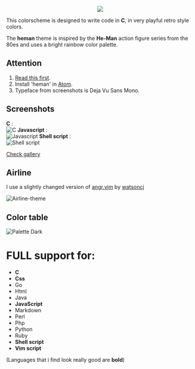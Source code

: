 <p align="center"><img src="https://i.imgur.com/ASmLjWm.png"></p>

This colorscheme is designed to write code in **C**, in very playful retro style colors.

The **heman** theme is inspired by
the **He-Man** action figure series from the 80es and uses a bright rainbow color palette.


Attention
---------
1. [Read this first](https://github.com/devnul1/heman/wiki/IMPORTANT).
2. Install 'heman' in [Atom](https://github.com/devnul1/heman/wiki/Installation/_edit#atom-installation).
2. Typeface from screenshots is Deja Vu Sans Mono.

Screenshots
-----------
**C** :  
![C](https://i.imgur.com/3v1nMJR.jpg)
**Javascript** :  
![Javascript](https://i.imgur.com/9T37voB.jpg)
**Shell script** :  
![Shell script](https://i.imgur.com/XIB0kNf.jpg)

[Check gallery](https://imgur.com/a/mRCKe)

Airline
-------
I use a slightly changed version of [angr.vim](https://github.com/devnul1/vim-airline-themes/blob/master/autoload/airline/themes/angr.vim) by [watsoncj](https://github.com/watsoncj)

![Airline-theme](https://i.imgur.com/unpSxbe.gif)

Color table
-----------

![Palette Dark](https://i.imgur.com/kZgqHc6.jpg)


# FULL support for:
+ **C**
+ **Css**
+ Go
+ Html
+ Java
+ **JavaScript**
+ Markdown
+ Perl
+ Php
+ Python
+ Ruby
+ **Shell script**
+ **Vim script**

(Languages that i find look really good are **bold**)
